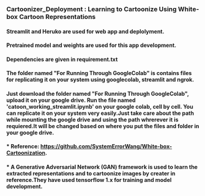 ### Cartoonizer_Deployment : Learning to Cartoonize Using White-box Cartoon Representations
#### Streamlit and Heruko are used for web app and deplolyment.
#### Pretrained model and weights are used for this app development.
#### Dependencies are given in requirement.txt
#### The folder named "For Running Through GoogleColab" is contains files for replicating it on your system using googlecolab, streamlit and ngrok.
#### Just download the folder named "For Running Through GoogleColab", upload it on your google drive. Run the file named 'catoon_working_streamlit.ipynb' on your google colab, cell by cell. You can replicate it on your system very easily.Just take care about the path while mounting the google drive and using the path whrerever it is requiered.It will be changed based on where you put the files and folder in your google drive. 
#### * Reference: https://github.com/SystemErrorWang/White-box-Cartoonization.
#### * A Generative Adversarial Network (GAN) framework is used to learn the extracted representations and to cartoonize images by creater in reference.They have used tensorflow 1.x for training and model development.
